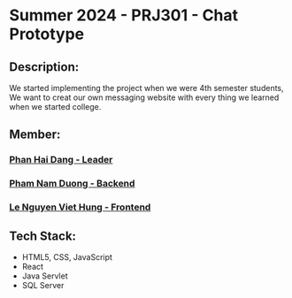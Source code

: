 # Summer 2024 - PRJ301 - Chat Prototype

## Description:

We started implementing the project when we were 4th semester students,
We want to creat our own messaging website with every thing we learned when we started college.

## Member:

### [Phan Hai Dang - Leader](https://github.com/dangph12)
### [Pham Nam Duong - Backend](https://github.com/namdng09)
### [Le Nguyen Viet Hung - Frontend](https://github.com/hungsuynghi)

## Tech Stack:

- HTML5, CSS, JavaScript
- React
- Java Servlet
- SQL Server
